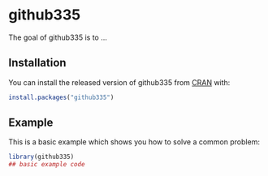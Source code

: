 
# github335

<!-- badges: start -->
<!-- badges: end -->

The goal of github335 is to ...

## Installation

You can install the released version of github335 from [CRAN](https://CRAN.R-project.org) with:

``` r
install.packages("github335")
```

## Example

This is a basic example which shows you how to solve a common problem:

``` r
library(github335)
## basic example code
```

